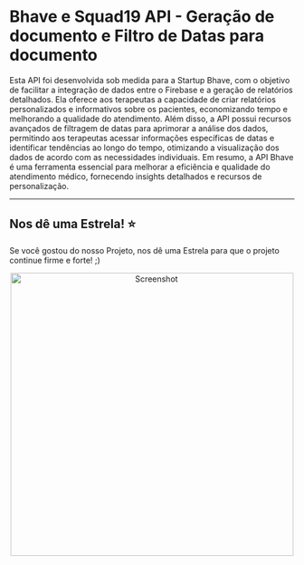 # Bhave e Squad19 API - Geração de documento e Filtro de Datas para documento

Esta API foi desenvolvida sob medida para a Startup Bhave, com o objetivo de facilitar a integração de dados entre o Firebase e a geração de relatórios detalhados. Ela oferece aos terapeutas a capacidade de criar relatórios personalizados e informativos sobre os pacientes, economizando tempo e melhorando a qualidade do atendimento. Além disso, a API possui recursos avançados de filtragem de datas para aprimorar a análise dos dados, permitindo aos terapeutas acessar informações específicas de datas e identificar tendências ao longo do tempo, otimizando a visualização dos dados de acordo com as necessidades individuais. Em resumo, a API Bhave é uma ferramenta essencial para melhorar a eficiência e qualidade do atendimento médico, fornecendo insights detalhados e recursos de personalização.

---

## Nos dê uma Estrela! :star:
Se você gostou do nosso Projeto, nos dê uma Estrela para que o projeto continue firme e forte! ;)

<p align="center">
  <img src="https://github.com/Sout23Residencia/Squad19/assets/100872126/24088644-ded6-42c7-ab9b-b04cf1e98116" width="500" heigh="700" alt="Screenshot">
</p>

